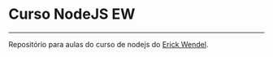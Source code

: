 # Curso NodeJS EW
---
Repositório para aulas do curso de nodejs do [Erick Wendel](https://cursos.erickwendel.com/courses/enrolled/448292).